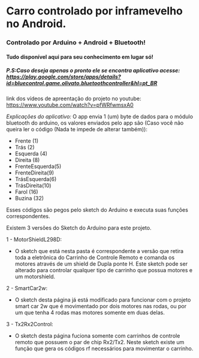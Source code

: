 # Carro controlado  por inframevelho no Android.
### Controlado por Arduino + Android + Bluetooth!
#### Tudo disponível aqui para seu conhecimento em lugar só!

##### P.S:Caso deseja apenas o pronto ele se encontra  aplicativo acesse: https://play.google.com/store/apps/details?id=bluecontrol.game.olivato.bluetoothcontroller&hl=pt_BR 

link dos vídeos de apreentação do projeto no youtube: https://www.youtube.com/watch?v=pfWRfwmsxA0
 
 *Explicações do aplicativo:*
 O app envia 1 (um) byte de dados para o módulo bluetooth do arduino, os valores enviados pelo app são (Caso você não queira ler o código (Nada te impede de alterar também)):

 * Frente (1)
 * Trás (2)
 * Esquerda (4)
 * Direita (8)
 * FrenteEsquerda(5)
 * FrenteDireita(9)
 * TrásEsquerda(6)
 * TrásDireita(10)
  * Farol (16)
  * Buzina (32)
 
Esses códigos são pegos pelo sketch do Arduino e executa suas funções correspondentes.

Existem 3 versões do Sketch do Arduíno para este projeto.

1 - MotorShieldL298D:
   - O sketch que está nesta pasta é correspondente a versão que retira toda a eletrônica do Carrinho de Controle Remoto e comanda os motores através de um shield de Dupla ponte H. Este sketch pode ser alterado para controlar qualquer tipo de carrinho que possua motores e um motorshield.

2 - SmartCar2w:
   - O sketch desta página já está modificado para funcionar com o projeto smart car 2w que é movimentado por dois motores nas rodas, ou por um que tenha 4 rodas mas motores somente em duas delas.

3 - Tx2Rx2Control:
   - O sketch desta página fuciona somente com carrinhos de controle remoto que possuem o par de chip Rx2/Tx2. Neste sketch existe um função que gera os códigos rf necessários para movimentar o carrinho.
